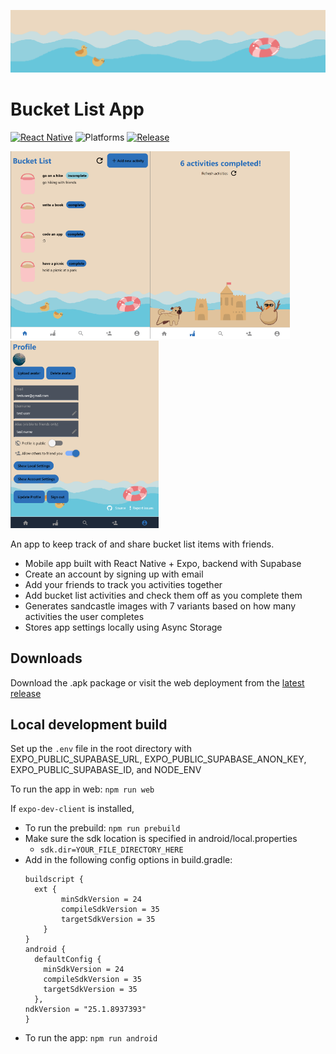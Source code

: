 ![A banner displayed in the app of ocean waves, with two rubber ducks and a life ring overlayed on top.](assets/readme/banner.png)

# Bucket List App

[![React Native](https://img.shields.io/badge/React_Native-%2320232a.svg?logo=react&logoColor=%2361DAFB)](#)
![Platforms](https://img.shields.io/badge/platforms-android%2C_web-blue)
[![Release](https://img.shields.io/github/v/release/ollime/bucket-list-app)](https://github.com/ollime/bucket-list-app/releases)

<img src="assets/readme/home.png" alt="Page displaying bucket list activities" style="height:300px;" /><img src="assets/readme/castles.png" alt="Page with castles and completed activities" style="height:300px;" /><img src="assets/readme/dark-mode.png" alt="Accounts & settings page" style="height:300px;" />

An app to keep track of and share bucket list items with friends.

- Mobile app built with React Native + Expo, backend with Supabase
- Create an account by signing up with email
- Add your friends to track you activities together
- Add bucket list activities and check them off as you complete them
- Generates sandcastle images with 7 variants based on how many activities the user completes
- Stores app settings locally using Async Storage

## Downloads

Download the .apk package or visit the web deployment from the [latest release](https://github.com/ollime/bucket-list-app/releases)

## Local development build

Set up the `.env` file in the root directory with EXPO_PUBLIC_SUPABASE_URL, EXPO_PUBLIC_SUPABASE_ANON_KEY, EXPO_PUBLIC_SUPABASE_ID, and NODE_ENV

To run the app in web: `npm run web`

If `expo-dev-client` is installed,

- To run the prebuild: `npm run prebuild`
- Make sure the sdk location is specified in android/local.properties
  - `sdk.dir=YOUR_FILE_DIRECTORY_HERE`
- Add in the following config options in build.gradle:
  ```
  buildscript {
    ext {
          minSdkVersion = 24
          compileSdkVersion = 35
          targetSdkVersion = 35
      }
  }
  android {
    defaultConfig {
      minSdkVersion = 24
      compileSdkVersion = 35
      targetSdkVersion = 35
    },
  ndkVersion = "25.1.8937393"
  }
  ```
- To run the app: `npm run android`
